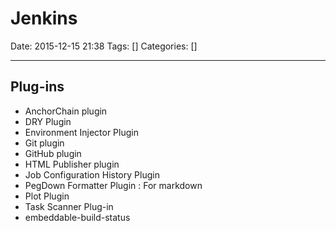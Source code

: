 # Jenkins

Date: 2015-12-15 21:38
Tags: []
Categories: []

---

## Plug-ins

- AnchorChain plugin
- DRY Plugin
- Environment Injector Plugin
- Git plugin
- GitHub plugin
- HTML Publisher plugin
- Job Configuration History Plugin
- PegDown Formatter Plugin : For markdown
- Plot Plugin
- Task Scanner Plug-in
- embeddable-build-status
